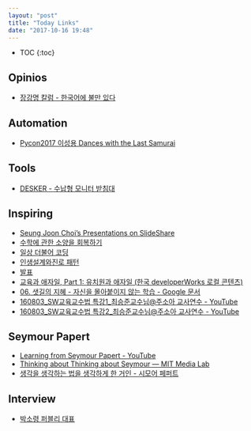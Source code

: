 ```yaml
---
layout: "post"
title: "Today Links"
date: "2017-10-16 19:48"
---
```


- TOC
{:toc}

## Opinios
* [장강명 칼럼 - 한국어에 불만 있다](http://www.hankookilbo.com/m/v/ee6d879309e945b59d6e365ec84d5f86)


## Automation

* [Pycon2017 이성용 Dances with the Last Samurai](https://www.slideshare.net/SungYongLee4/pycon2017-dances-with-the-last-samurai)


## Tools

* [DESKER - 수납형 모니터 받침대](http://www.desker.co.kr/product/DSAA0303/WW)


## Inspiring

* [Seung Joon Choi’s Presentations on SlideShare](https://www.slideshare.net/erucipe/presentations)
* [수학에 관한 소양을 회복하기](https://www.slideshare.net/erucipe/ss-57118746)
* [일상 더불어 코딩](https://www.slideshare.net/erucipe/ss-40852989)
* [인생설계와진로 패턴](https://www.slideshare.net/erucipe/ss-34644833)
* [발표](https://trello.com/b/pbUGjotz/%EB%B0%9C%ED%91%9C)
* [교육과 애자일, Part 1: 유치원과 애자일 (한국 developerWorks 로컬 콘텐츠)](https://www.ibm.com/developerworks/community/blogs/9e635b49-09e9-4c23-8999-a4d461aeace2/entry/67?lang=en)
* [06. 샛길의 지혜 - 자신을 몰아붙이지 않는 학습 - Google 문서](https://docs.google.com/document/d/1nMaCTRcv_al5iB9P8cL5kiU_ImiOjG0PXFU6IHNhso4/edit)
* [160803_SW교육교수법 특강1_최승준교수님@주소아 교사연수 - YouTube](https://www.youtube.com/watch?v=Xb0yyzW5qSA&feature=youtu.be)
* [160803_SW교육교수법 특강2_최승준교수님@주소아 교사연수 - YouTube](https://www.youtube.com/watch?v=laQ5Y9hnUcg&feature=youtu.be)

##  Seymour Papert
* [Learning from Seymour Papert - YouTube](https://www.youtube.com/watch?v=Pvgef9ABDUc)
* [Thinking about Thinking about Seymour — MIT Media Lab](https://www.media.mit.edu/videos/seymour-2017-01-26/)
* [생각을 생각하는 법을 생각하게 한 거인 - 시모어 페퍼트](http://www.hankookilbo.com/v/f81d49a25f2545589e80d7a960d22378)



## Interview

* [박소령 퍼블리 대표](http://biz.chosun.com/site/data/html_dir/2017/10/15/2017101500516.html)
